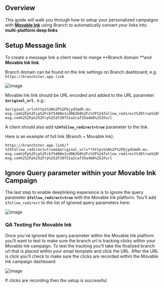 ## Overview

This guide will walk you through how to setup your personalized campaigns with **[Movable Ink](https://movableink.com)** using Branch to automatically convert your links into **multi-platform deep links**

## Setup Message link

To create a message link a client need to merge **Branch domain **and **Movable Ink link**.

Branch domain can be found on the link settings on Branch dashboard; e.g. `https://branchster.app.link`

![image](/_assets/img/pages/email/movable-ink/movable-ink-messages1.png)

Movable Ink link should be URL encoded and added to the URL parameter **`$original_url.`** e.g.:
```
$original_url=https%3A%2F%2Fbjyd1mdh.mi-msg.com%2Fp%2Fcp%2Fcbf5400e1cd062b8%2Fc%3F%24follow_redirect%3Dtrue%26%24deep_link%3Dtrue%26url%3Dhttps%253A%252F%252Fbjyd1mdh.mi-msg.com%252Fp%252Frp%252F20751a2caf35a4b6%252Furl
```

A client should also add **`%24follow_redirect=true`** parameter to the link.

Here is an example of full link (Branch + Movable Ink):

```
https://branchster.app.link/?%24follow_redirect=true&$original_url=**https%3A%2F%2Fbjyd1mdh.mi-msg.com%2Fp%2Fcp%2Fcbf5400e1cd062b8%2Fc%3F%24follow_redirect%3Dtrue%26%24deep_link%3Dtrue%26url%3Dhttps%253A%252F%252Fbjyd1mdh.mi-msg.com%252Fp%252Frp%252F20751a2caf35a4b6%252Furl
```

## Ignore Query parameter within your Movable Ink Campaign

The last step to enable deeplinking experience is to ignore the query parameter **`$follow_redirect=true`** with the Movable Ink platform.  You’ll add `$follow_redirect` to the list of ignored query parameters here:

![image](/_assets/img/pages/email/movable-ink/movable-ink-messages2.png)

### QA Testing For Movable Ink

Once you’ve ignored the query parameter within the Movable Ink platform you’ll want to test to make sure the branch url is tracking clicks within your Movable Ink campaign. To test the tracking you’ll take the finalized branch url that is placed within your email template and click the URL.  After the URL is click you’ll check to make sure the clicks are recorded within the Movable Ink campaign dashboard:

![image](/_assets/img/pages/email/movable-ink/movable-ink-messages3.png)

If clicks are recording then the setup is successful.
